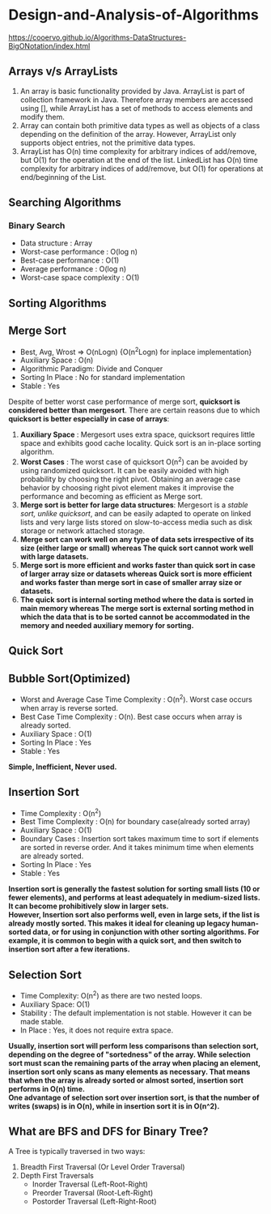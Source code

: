 # Design-and-Analysis-of-Algorithms

https://cooervo.github.io/Algorithms-DataStructures-BigONotation/index.html

## Arrays v/s ArrayLists
1. An array is basic functionality provided by Java. ArrayList is part of collection framework in Java. Therefore array members are accessed using [], while ArrayList has a set of methods to access elements and modify them. 
2. Array can contain both primitive data types as well as objects of a class depending on the definition of the array. However, ArrayList only supports object entries, not the primitive data types.
3. ArrayList has O(n) time complexity for arbitrary indices of add/remove, but O(1) for the operation at the end of the list.
LinkedList has O(n) time complexity for arbitrary indices of add/remove, but O(1) for operations at end/beginning of the List.

## Searching Algorithms
### Binary Search
- Data structure	            : Array
- Worst-case performance	    : O(log n)
- Best-case performance	        : O(1)
- Average performance	        : O(log n)
- Worst-case space complexity	: O(1)

## Sorting Algorithms
## Merge Sort
- Best, Avg, Wrost => O(nLogn) {O(n<sup>2</sup>Logn) for inplace implementation}
- Auxiliary Space     : O(n)
- Algorithmic Paradigm: Divide and Conquer
- Sorting In Place    : No for standard implementation
- Stable              : Yes

Despite of better worst case performance of merge sort, **quicksort is considered better than mergesort**. There are certain reasons due to which **quicksort is better especially in case of arrays**:
1. **Auxiliary Space** : Mergesort uses extra space, quicksort requires little space and exhibits good cache locality. Quick sort is an in-place sorting algorithm.
2. **Worst Cases** : The worst case of quicksort O(n<sup>2</sup>) can be avoided by using randomized quicksort. It can be easily avoided with high probability by choosing the right pivot. Obtaining an average case behavior by choosing right pivot element makes it improvise the performance and becoming as efficient as Merge sort.
3. **Merge sort is better for large data structures**: Mergesort is a *stable sort, unlike quicksort*, and can be easily adapted to operate on linked lists and very large lists stored on slow-to-access media such as disk storage or network attached storage. 
4. **Merge sort can work well on any type of data sets irrespective of its size (either large or small) whereas The quick sort cannot work well with large datasets.**
5. **Merge sort is more efficient and works faster than quick sort in case of larger array size or datasets whereas Quick sort is more efficient and works faster than merge sort in case of smaller array size or datasets.**
6. **The quick sort is internal sorting method where the data is sorted in main memory whereas The merge sort is external sorting method in which the data that is to be sorted cannot be accommodated in the memory and needed auxiliary memory for sorting.**

## Quick Sort

## Bubble Sort(Optimized)
- Worst and Average Case Time Complexity : O(n<sup>2</sup>). Worst case occurs when array is reverse sorted.
- Best Case Time Complexity              : O(n). Best case occurs when array is already sorted.
- Auxiliary Space                        : O(1)
- Sorting In Place                       : Yes
- Stable                                 : Yes

**Simple, Inefficient, Never used.**

## Insertion Sort
- Time Complexity      : O(n<sup>2</sup>)
- Best Time Complexity : O(n) for boundary case(already sorted array)
- Auxiliary Space      : O(1)
- Boundary Cases       : Insertion sort takes maximum time to sort if elements are sorted in reverse order. And it takes minimum time when elements are already sorted.
- Sorting In Place     : Yes
- Stable               : Yes

**Insertion sort is generally the fastest solution for sorting small lists (10 or fewer elements), and performs at least adequately in medium-sized lists. It can become prohibitively slow in larger sets.<br> However, Insertion sort also performs well, even in large sets, if the list is already mostly sorted. This makes it ideal for cleaning up legacy human-sorted data, or for using in conjunction with other sorting algorithms. For example, it is common to begin with a quick sort, and then switch to insertion sort after a few iterations.**

## Selection Sort
- Time Complexity: O(n<sup>2</sup>) as there are two nested loops.
- Auxiliary Space: O(1)
- Stability : The default implementation is not stable. However it can be made stable. 
- In Place : Yes, it does not require extra space.

**Usually, insertion sort will perform less comparisons than selection sort, depending on the degree of "sortedness" of the array. While selection sort must scan the remaining parts of the array when placing an element, insertion sort only scans as many elements as necessary. That means that when the array is already sorted or almost sorted, insertion sort performs in O(n) time.<br>One advantage of selection sort over insertion sort, is that the number of writes (swaps) is in O(n), while in insertion sort it is in O(n^2).**

## What are BFS and DFS for Binary Tree?
A Tree is typically traversed in two ways:
1. Breadth First Traversal (Or Level Order Traversal)
2. Depth First Traversals
    - Inorder Traversal (Left-Root-Right)
    - Preorder Traversal (Root-Left-Right)
    - Postorder Traversal (Left-Right-Root)





